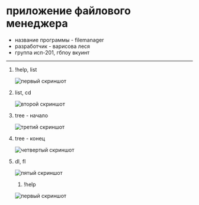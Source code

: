 # приложение файлового менеджера 
* название программы - filemanager
* разработчик - варисова леся
* группа исп-201, гбпоу вкуинт
---
1. !help, list 

   ![первый скриншот](https://sun9-84.userapi.com/impg/qH39U-u5ZngluFRUNj9beubt8DAN06B68eyE0A/jfLTTjyVFzo.jpg?size=1280x720&quality=95&sign=59c1b6cd8ed9d6334a5662b0941b15bb&type=album)
   
2. list, cd

   ![второй скриншот](https://sun9-30.userapi.com/impg/wDvsmcPg93l-6YlWAzwodVnq-eZ_6-QE0skRVw/y4BoE_OIpL0.jpg?size=1280x720&quality=95&sign=33095f841c7ec5834dc01b5f145aa18f&type=album)
   
3. tree - начало

   ![третий скриншот](https://sun9-57.userapi.com/impg/Ev0kAZuaTgft-2bOQ4l8KPm_D3R42AS2Zcgbig/rcYxTsrl0T0.jpg?size=1280x720&quality=95&sign=b57a6af6c2727c7a1d55c64e9d638004&type=album)
   
4. tree - конец 

   ![четвертый скриншот](https://sun9-16.userapi.com/impg/nwe7qd7oRwH48MBOi5ZpaIf6lMXOjBx9gez2dw/qg_7HFKhks8.jpg?size=1280x720&quality=95&sign=80318955f77fb2ab65d4008ff5ffae15&type=album)
   
5. dl, fl

   ![пятый скриншот](https://sun9-77.userapi.com/impg/eQTZKtJ7r3xx26cRtTZjpZ9WEomf0Qb6V8SF-w/fwljbHV_1LA.jpg?size=1280x720&quality=95&sign=6ac31a4247c84424e8204a171eedde83&type=album)
   
   1. !help 

   ![первый скриншот](https://sun9-84.userapi.com/impg/qH39U-u5ZngluFRUNj9beubt8DAN06B68eyE0A/jfLTTjyVFzo.jpg?size=1280x720&quality=95&sign=59c1b6cd8ed9d6334a5662b0941b15bb&type=album)
